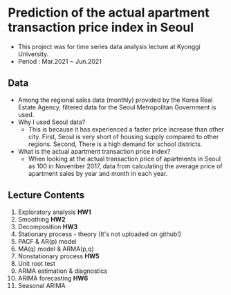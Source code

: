 # Prediction of the actual apartment transaction price index in Seoul
- This project was for time series data analysis lecture at Kyonggi University.
- Period : Mar.2021 ~ Jun.2021

## Data
- Among the regional sales data (monthly) provided by the Korea Real Estate Agency, filtered data for the Seoul Metropolitan Government is used.
- Why I used Seoul data?
  - This is because it has experienced a faster price increase than other city. First, Seoul is very short of housing supply compared to other regions. Second, There is a high demand for school districts. 
- What is the actual apartment transaction price index?
  - When looking at the actual transaction price of apartments in Seoul as 100 in November 2017, data from calculating the average price of apartment sales by year and month in each year.

## Lecture Contents
1. Exploratory analysis **HW1**
2. Smoothing **HW2**
3. Decomposition **HW3**
4. Stationary process - theory (It's not uploaded on github!)
5. PACF & AR(p) model
6. MA(q) model & ARMA(p,q)
7. Nonstationary process **HW5**
8. Unit root test
9. ARMA estimation & diagnostics
10. ARIMA forecasting **HW6**
11. Seasonal ARIMA
